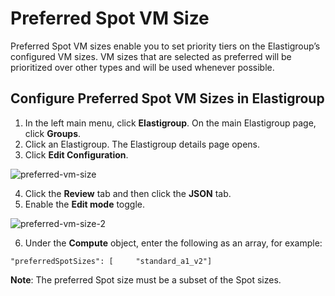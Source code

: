 # Preferred Spot VM Size 
  
Preferred Spot VM sizes enable you to set priority tiers on the Elastigroup’s configured VM sizes. VM sizes that are selected as preferred will be prioritized over other types and will be used whenever possible.  

## Configure Preferred Spot VM Sizes in Elastigroup 

1. In the left main menu, click **Elastigroup**. On the main Elastigroup page, click **Groups**. 
2. Click an Elastigroup. The Elastigroup details page opens.  
3. Click **Edit Configuration**. 

![preferred-vm-size](https://github.com/spotinst/help/assets/106514736/5af10d51-3794-48a7-8d9f-744852fa5711)

4. Click the **Review** tab and then click the **JSON** tab. 
5. Enable the **Edit mode** toggle. 

![preferred-vm-size-2](https://github.com/spotinst/help/assets/106514736/894dbd95-1e3d-430c-8ded-bd1bfe506d97)

6. Under the **Compute** object, enter the following as an array, for example: 

`"preferredSpotSizes": [     "standard_a1_v2"]` 

**Note**: The preferred Spot size must be a subset of the Spot sizes. 
